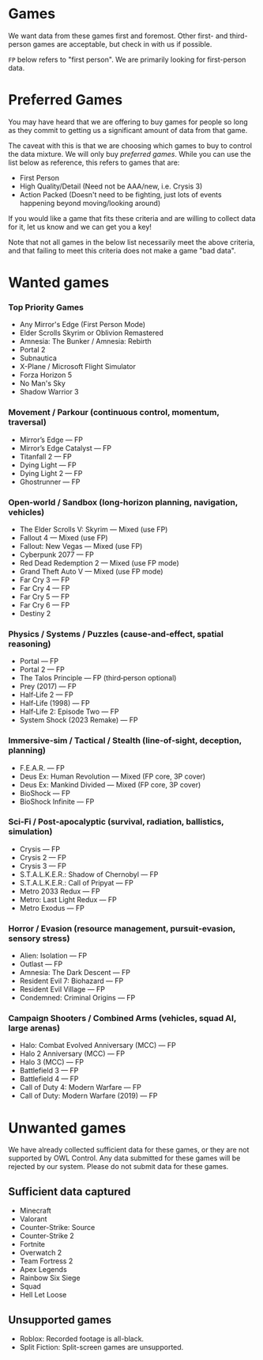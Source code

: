 # Games

We want data from these games first and foremost. Other first- and third-person games are acceptable, but check in with us if possible.

`FP` below refers to "first person". We are primarily looking for first-person data.

# Preferred Games

You may have heard that we are offering to buy games for people so long as they commit to getting us a significant amount of data from that game.

The caveat with this is that we are choosing which games to buy to control the data mixture. We will only buy _preferred games_. While you can use the list below as reference, this refers to games that are:

- First Person
- High Quality/Detail (Need not be AAA/new, i.e. Crysis 3)
- Action Packed (Doesn't need to be fighting, just lots of events happening beyond moving/looking around)

If you would like a game that fits these criteria and are willing to collect data for it, let us know and we can get you a key!

Note that not all games in the below list necessarily meet the above criteria, and that failing to meet this criteria does not make a game "bad data".

# Wanted games

### Top Priority Games

- Any Mirror's Edge (First Person Mode)
- Elder Scrolls Skyrim or Oblivion Remastered
- Amnesia: The Bunker / Amnesia: Rebirth
- Portal 2
- Subnautica
- X-Plane / Microsoft Flight Simulator
- Forza Horizon 5
- No Man's Sky
- Shadow Warrior 3

### Movement / Parkour (continuous control, momentum, traversal)

- Mirror’s Edge — FP
- Mirror’s Edge Catalyst — FP
- Titanfall 2 — FP
- Dying Light — FP
- Dying Light 2 — FP
- Ghostrunner — FP

### Open‑world / Sandbox (long‑horizon planning, navigation, vehicles)

- The Elder Scrolls V: Skyrim — Mixed (use FP)
- Fallout 4 — Mixed (use FP)
- Fallout: New Vegas — Mixed (use FP)
- Cyberpunk 2077 — FP
- Red Dead Redemption 2 — Mixed (use FP mode)
- Grand Theft Auto V — Mixed (use FP mode)
- Far Cry 3 — FP
- Far Cry 4 — FP
- Far Cry 5 — FP
- Far Cry 6 — FP
- Destiny 2

### Physics / Systems / Puzzles (cause‑and‑effect, spatial reasoning)

- Portal — FP
- Portal 2 — FP
- The Talos Principle — FP (third‑person optional)
- Prey (2017) — FP
- Half‑Life 2 — FP
- Half‑Life (1998) — FP
- Half‑Life 2: Episode Two — FP
- System Shock (2023 Remake) — FP

### Immersive‑sim / Tactical / Stealth (line‑of‑sight, deception, planning)

- F.E.A.R. — FP
- Deus Ex: Human Revolution — Mixed (FP core, 3P cover)
- Deus Ex: Mankind Divided — Mixed (FP core, 3P cover)
- BioShock — FP
- BioShock Infinite — FP

### Sci‑Fi / Post‑apocalyptic (survival, radiation, ballistics, simulation)

- Crysis — FP
- Crysis 2 — FP
- Crysis 3 — FP
- S.T.A.L.K.E.R.: Shadow of Chernobyl — FP
- S.T.A.L.K.E.R.: Call of Pripyat — FP
- Metro 2033 Redux — FP
- Metro: Last Light Redux — FP
- Metro Exodus — FP

### Horror / Evasion (resource management, pursuit‑evasion, sensory stress)

- Alien: Isolation — FP
- Outlast — FP
- Amnesia: The Dark Descent — FP
- Resident Evil 7: Biohazard — FP
- Resident Evil Village — FP
- Condemned: Criminal Origins — FP

### Campaign Shooters / Combined Arms (vehicles, squad AI, large arenas)

- Halo: Combat Evolved Anniversary (MCC) — FP
- Halo 2 Anniversary (MCC) — FP
- Halo 3 (MCC) — FP
- Battlefield 3 — FP
- Battlefield 4 — FP
- Call of Duty 4: Modern Warfare — FP
- Call of Duty: Modern Warfare (2019) — FP

# Unwanted games

We have already collected sufficient data for these games, or they are not supported by OWL Control.
Any data submitted for these games will be rejected by our system.
Please do not submit data for these games.

## Sufficient data captured

- Minecraft
- Valorant
- Counter-Strike: Source
- Counter-Strike 2
- Fortnite
- Overwatch 2
- Team Fortress 2
- Apex Legends
- Rainbow Six Siege
- Squad
- Hell Let Loose

## Unsupported games

- Roblox: Recorded footage is all-black.
- Split Fiction: Split-screen games are unsupported.
